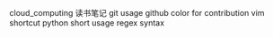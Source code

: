 cloud_computing 读书笔记
git usage
github color for contribution
vim shortcut
python short usage
regex syntax
